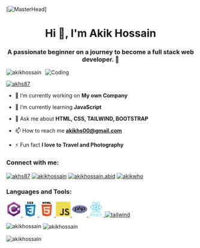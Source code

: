 [![MasterHead ](https://media.licdn.com/dms/image/C4D12AQGp7-xvaiH1mA/article-cover_image-shrink_600_2000/0/1520122127770?e=2147483647&v=beta&t=SZesB47T-m-ShAUtRpgFI8fX2wQSo4meaxm-3bnoEQk)] 
<h1 align="center">Hi 👋, I'm Akik Hossain</h1>
<h3 align="center">A passionate beginner on a journey to become a full stack web developer. 🚀</h3>
<img align="right" alt="Coding" width="400" src="https://camo.githubusercontent.com/5ddf73ad3a205111cf8c686f687fc216c2946a75005718c8da5b837ad9de78c9/68747470733a2f2f7468756d62732e6766796361742e636f6d2f4576696c4e657874446576696c666973682d736d616c6c2e676966"/>

<p align="left"> <img src="https://komarev.com/ghpvc/?username=akikhossain&label=Profile%20views&color=0e75b6&style=flat" alt="akikhossain" /> </p>

<p align="left"> <a href="https://twitter.com/akhs87" target="blank"><img src="https://img.shields.io/twitter/follow/akhs87?logo=twitter&style=for-the-badge" alt="akhs87" /></a> </p>

- 🔭 I’m currently working on **My own Company**

- 🌱 I’m currently learning **JavaScript**

 

- 💬 Ask me about **HTML, CSS, TAILWIND, BOOTSTRAP**

- 📫 How to reach me **akikhs00@gmail.com**

 

- ⚡ Fun fact **I love to Travel and Photography**

<h3 align="left">Connect with me:</h3>
<p align="left">
<a href="https://twitter.com/akhs87" target="blank"><img align="center" src="https://raw.githubusercontent.com/rahuldkjain/github-profile-readme-generator/master/src/images/icons/Social/twitter.svg" alt="akhs87" height="30" width="40" /></a>
<a href="https://linkedin.com/in/akikhossain" target="blank"><img align="center" src="https://raw.githubusercontent.com/rahuldkjain/github-profile-readme-generator/master/src/images/icons/Social/linked-in-alt.svg" alt="akikhossain" height="30" width="40" /></a>
<a href="https://fb.com/akikhossain.abid" target="blank"><img align="center" src="https://raw.githubusercontent.com/rahuldkjain/github-profile-readme-generator/master/src/images/icons/Social/facebook.svg" alt="akikhossain.abid" height="30" width="40" /></a>
<a href="https://instagram.com/akikwho" target="blank"><img align="center" src="https://raw.githubusercontent.com/rahuldkjain/github-profile-readme-generator/master/src/images/icons/Social/instagram.svg" alt="akikwho" height="30" width="40" /></a>
</p>

<h3 align="left">Languages and Tools:</h3>
<p align="left"> <a href="https://www.w3schools.com/cs/" target="_blank" rel="noreferrer"> <img src="https://raw.githubusercontent.com/devicons/devicon/master/icons/csharp/csharp-original.svg" alt="csharp" width="40" height="40"/> </a> <a href="https://www.w3schools.com/css/" target="_blank" rel="noreferrer"> <img src="https://raw.githubusercontent.com/devicons/devicon/master/icons/css3/css3-original-wordmark.svg" alt="css3" width="40" height="40"/> </a> <a href="https://www.w3.org/html/" target="_blank" rel="noreferrer"> <img src="https://raw.githubusercontent.com/devicons/devicon/master/icons/html5/html5-original-wordmark.svg" alt="html5" width="40" height="40"/> </a> <a href="https://developer.mozilla.org/en-US/docs/Web/JavaScript" target="_blank" rel="noreferrer"> <img src="https://raw.githubusercontent.com/devicons/devicon/master/icons/javascript/javascript-original.svg" alt="javascript" width="40" height="40"/> </a> <a href="https://www.php.net" target="_blank" rel="noreferrer"> <img src="https://raw.githubusercontent.com/devicons/devicon/master/icons/php/php-original.svg" alt="php" width="40" height="40"/> </a> <a href="https://reactjs.org/" target="_blank" rel="noreferrer"> <img src="https://raw.githubusercontent.com/devicons/devicon/master/icons/react/react-original-wordmark.svg" alt="react" width="40" height="40"/> </a> <a href="https://tailwindcss.com/" target="_blank" rel="noreferrer"> <img src="https://www.vectorlogo.zone/logos/tailwindcss/tailwindcss-icon.svg" alt="tailwind" width="40" height="40"/> </a> </p>

<p><img align="left" src="https://github-readme-stats.vercel.app/api/top-langs?username=akikhossain&show_icons=true&locale=en&layout=compact" alt="akikhossain" /></p>

<p>&nbsp;<img align="center" src="https://github-readme-stats.vercel.app/api?username=akikhossain&show_icons=true&locale=en" alt="akikhossain" /></p>

<p><img align="center" src="https://github-readme-streak-stats.herokuapp.com/?user=akikhossain&" alt="akikhossain" /></p>
